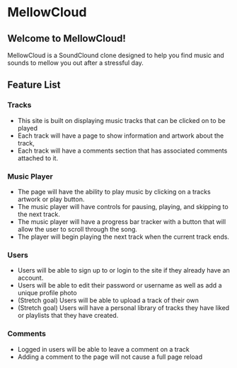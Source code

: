 # MellowCloud
## Welcome to MellowCloud!
MellowCloud is a SoundClound clone designed to help you find music and sounds to mellow you out after a stressful day. 

## Feature List
### Tracks
 - This site is built on displaying music tracks that can be clicked on to be played
 - Each track will have a page to show information and artwork about the track,
 - Each track will have a comments section that has associated comments attached to it.
### Music Player
 - The page will have the ability to play music by clicking on a tracks artwork or play button.
 - The music player will have controls for pausing, playing, and skipping to the next track.
 - The music player will have a progress bar tracker with a button that will allow the user to scroll through the song.
 - The player will begin playing the next track when the current track ends.
### Users
 - Users will be able to sign up to or login to the site if they already have an account.
 - Users will be able to edit their password or username as well as add a unique profile photo
 - (Stretch goal) Users will be able to upload a track of their own
 - (Stretch goal) Users will have a personal library of tracks they have liked or playlists that they have created.
### Comments
 - Logged in users will be able to leave a comment on a track
 - Adding a comment to the page will not cause a full page reload
